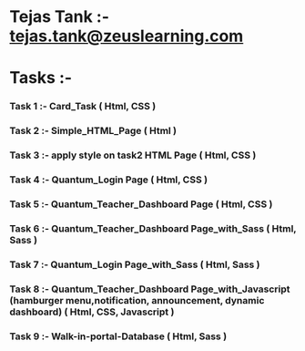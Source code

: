 # Tejas Tank :- tejas.tank@zeuslearning.com

# Tasks :-

### Task 1 :- Card_Task ( Html, CSS )
### Task 2 :- Simple_HTML_Page ( Html )
### Task 3 :- apply style on task2 HTML Page ( Html, CSS )
### Task 4 :- Quantum_Login Page ( Html, CSS )
### Task 5 :- Quantum_Teacher_Dashboard Page ( Html, CSS )
### Task 6 :- Quantum_Teacher_Dashboard Page_with_Sass ( Html, Sass )
### Task 7 :- Quantum_Login Page_with_Sass ( Html, Sass )
### Task 8 :- Quantum_Teacher_Dashboard Page_with_Javascript (hamburger menu,notification, announcement, dynamic dashboard) ( Html, CSS, Javascript )
### Task 9 :- Walk-in-portal-Database ( Html, Sass )
